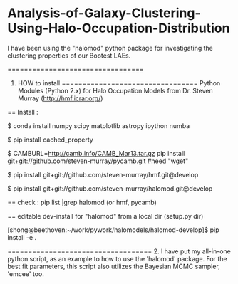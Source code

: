 # Analysis-of-Galaxy-Clustering-Using-Halo-Occupation-Distribution

I have been using the "halomod" python package for investigating the clustering properties of our Bootest LAEs.  

=================================
1. HOW to install
=================================
Python Modules (Python 2.x) for Halo Occupation Models from Dr. Steven Murray (http://hmf.icrar.org/)

== Install : 

$ conda install numpy scipy matplotlib astropy ipython numba

$ pip install cached_property

$ CAMBURL=http://camb.info/CAMB_Mar13.tar.gz pip install git+git://github.com/steven-murray/pycamb.git        #need "wget"

$ pip install git+git://github.com/steven-murray/hmf.git@develop

$ pip install git+git://github.com/steven-murray/halomod.git@develop

== check : pip list |grep halomod (or hmf, pycamb)

== editable dev-install for "halomod" from a local dir (setup.py dir)

[shong@beethoven:~/work/pywork/halomodels/halomod-develop]$ pip install -e .


===================================
2. I have put my all-in-one python script, as an example to how to use the 'halomod' package. 
For the best fit parameters, this script also utilizes the Bayesian MCMC sampler, 'emcee' too. 

